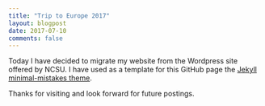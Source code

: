 ```yaml
---
title: "Trip to Europe 2017"
layout: blogpost
date: 2017-07-10
comments: false
---
```



Today I have decided to migrate my website from the Wordpress site offered by NCSU. I have used as a template for this GitHub page the [Jekyll minimal-mistakes theme][minimal-mistakes].  

Thanks for visiting and look forward for future postings. 

[minimal-mistakes]: https://github.com/mmistakes/minimal-mistakes

